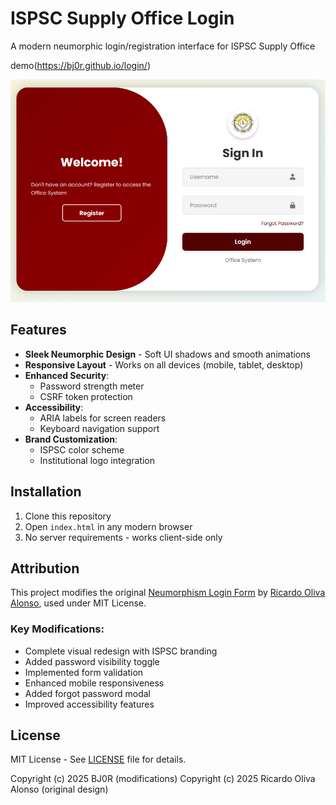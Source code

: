 # ISPSC Supply Office Login 

A modern neumorphic login/registration interface for ISPSC Supply Office 

demo(https://bj0r.github.io/login/)

![Preview](login/image/login.png)

## Features
- **Sleek Neumorphic Design** - Soft UI shadows and smooth animations
- **Responsive Layout** - Works on all devices (mobile, tablet, desktop)
- **Enhanced Security**:
  - Password strength meter
  - CSRF token protection
- **Accessibility**:
  - ARIA labels for screen readers
  - Keyboard navigation support
- **Brand Customization**:
  - ISPSC color scheme
  - Institutional logo integration

## Installation
1. Clone this repository
2. Open `index.html` in any modern browser
3. No server requirements - works client-side only

## Attribution
This project modifies the original [Neumorphism Login Form](https://codepen.io/ricardoolivaalonso/pen/YzyaRPN) by [Ricardo Oliva Alonso](https://codepen.io/ricardoolivaalonso), used under MIT License.

### Key Modifications:
- Complete visual redesign with ISPSC branding
- Added password visibility toggle
- Implemented form validation
- Enhanced mobile responsiveness
- Added forgot password modal
- Improved accessibility features

## License
MIT License - See [LICENSE](LICENSE) file for details.

Copyright (c) 2025 BJ0R (modifications)
Copyright (c) 2025 Ricardo Oliva Alonso (original design)
